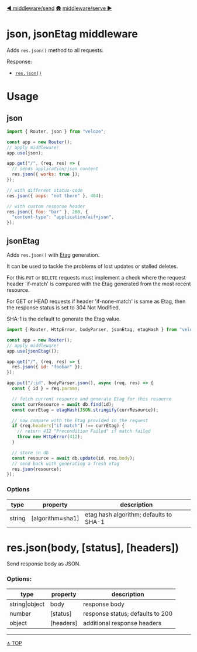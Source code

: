 [◀︎ middleware/send](../middleware/send.md)
[🛖](../index.md)
[middleware/serve ▶](../middleware/serve.md)

# json, jsonEtag middleware

Adds `res.json()` method to all requests.

Response:

- [`res.json()`](#res-json)

# Usage

## json

```js
import { Router, json } from "veloze";

const app = new Router();
// apply middleware!
app.use(json);

app.get("/", (req, res) => {
  // sends application/json content
  res.json({ works: true });
});
```

```js
// with different status-code
res.json({ oops: "not there" }, 404);

// with custom response header
res.json({ foo: "bar" }, 200, {
  "content-type": "application/aif+json",
});
```

## jsonEtag

Adds `res.json()` with [Etag](https://developer.mozilla.org/en-US/docs/Web/HTTP/Headers/ETag) generation.

It can be used to tackle the problems of lost updates or stalled deletes.

For this `PUT` or `DELETE` requests must implement a check where the request
header 'if-match' is compared with the Etag generated from the most recent
resource.

For GET or HEAD requests if header 'if-none-match' is same as Etag, then the
response status is set to 304 Not Modified.

SHA-1 is the default to generate the Etag value.

```js
import { Router, HttpError, bodyParser, jsonEtag, etagHash } from "veloze";

const app = new Router();
// apply middleware!
app.use(jsonEtag());

app.get("/", (req, res) => {
  res.json({ id: "foobar" });
});

app.put("/:id", bodyParser.json(), async (req, res) => {
  const { id } = req.params;

  // fetch current resource and generate Etag for this resource
  const currResource = await db.find(id);
  const currEtag = etagHash(JSON.stringify(currResource));

  // now compare with the Etag provided in the request
  if (req.headers["if-match"] !== currEtag) {
    // return 412 "Precondition Failed" if match failed
    throw new HttpError(412);
  }

  // store in db
  const resource = await db.update(id, req.body);
  // send back with generating a fresh eTag
  res.json(resource);
});
```

### Options

| type   | property          | description                            |
| ------ | ----------------- | -------------------------------------- |
| string | \[algorithm=sha1] | etag hash algorithm; defaults to SHA-1 |

<a id="res-json"></a>

# res.json(body, \[status], \[headers])

Send response body as JSON.

### Options:

| type           | property   | description                      |
| -------------- | ---------- | -------------------------------- |
| string\|object | body       | response body                    |
| number         | \[status]  | response status; defaults to 200 |
| object         | \[headers] | additional response headers      |

---

[🔝 TOP](#top)
